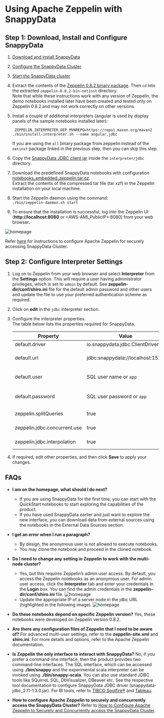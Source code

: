 <a id="howto-zeppelin"></a>
# Using Apache Zeppelin with SnappyData


## Step 1: Download, Install and Configure SnappyData

1. [Download and install SnappyData](../install/index.md)

2. [Configure the SnappyData Cluster](../configuring_cluster/configuring_cluster.md)

3. [Start the SnappyData cluster](start_snappy_cluster.md)

4. Extract the contents of the [Zeppelin 0.8.2 binary package](http://archive.apache.org/dist/zeppelin/zeppelin-0.8.2/zeppelin-0.8.2-bin-netinst.tgz).
   Then `cd` into the extracted `zeppelin-0.8.2-bin-netinst` directory.</br>
   Note that while these instructions work with any version of Zeppelin, the demo notebooks installed later
   have been created and tested only on Zeppelin 0.8.2 and may not work correctly on other versions.

5. Install a couple of additional interpreters (angular is used by display panels of the sample notebooks installed later): </br>

        ZEPPELIN_INTERPRETER_DEP_MVNREPO=https://repo1.maven.org/maven2 ./bin/install-interpreter.sh --name angular,jdbc

   If you are using the `all` binary package from zeppelin instead of the `netinst` package linked in the previous step,
   then you can skip this step.

6. Copy the [SnappyData JDBC client jar](https://github.com/TIBCOSoftware/snappydata/releases/download/v1.3.0/snappydata-jdbc_2.11-1.3.0.jar)
   inside the `interpreter/jdbc` directory.

7. Download the predefined SnappyData notebooks with configuration [notebooks\_embedded\_zeppelin.tar.gz](https://github.com/TIBCOSoftware/snappy-zeppelin-interpreter/blob/master/examples/notebook/notebooks_embedded_zeppelin.tar.gz). </br>
   Extract the contents of the compressed tar file (tar xzf) in the Zeppelin installation on your local machine.

8. Start the Zeppelin daemon using the command: </br> `./bin/zeppelin-daemon.sh start`

9. To ensure that the installation is successful, log into the Zeppelin UI (**http://localhost:8080** or <AWS-AMI\_PublicIP>:8080) from your web browser.

![homepage](../Images/zeppelin.png)

Refer [here](concurrent_apache_zeppelin_access_to_secure_snappydata.md) for instructions to configure Apache Zeppelin for securely accessing SnappyData Cluster.


## Step 2: Configure Interpreter Settings

1. Log on to Zeppelin from your web browser and select **Interpreter** from the **Settings** option.
   This will require a user having administrator privileges, which is set to `admin` by default.
   See **zeppelin-dir/conf/shiro.ini** file for the default admin password and other users and
   update the file to use your preferred authentication scheme as required.

2. Click on **edit** in the `jdbc` interpreter section.

3. Configure the interpreter properties. </br>The table below lists the properties required for SnappyData.

   | Property    | Value | Description |
   |-------------|-------|-------------|
   |default.driver               |io.snappydata.jdbc.ClientDriver  |Specify the JDBC driver for SnappyData |
   |default.url                  |jdbc:snappydata://localhost:1527 |Specify the JDBC URL for SnappyData cluster in the format `jdbc:snappydata://<locator_hostname>:1527` |
   |default.user                 |SQL user name or `app`           |If security is enabled in the SnappyData cluster, then the configured user name else `app` |
   |default.password             |SQL user password or `app`       |If security is enabled in the SnappyData cluster, then the password of the user else can be anything |
   |zeppelin.splitQueries        |true                             |Each query in a paragraph is executed apart and returns the result |
   |zeppelin.jdbc.concurrent.use |true                             |Specify the Zeppelin scheduler to be used. </br>Select **True** for Fair and **False** for FIFO |
   |zeppelin.jdbc.interpolation  |true                             |If interpolation of `ZeppelinContext` objects into the paragraph text is allowed |

4. If required, edit other properties, and then click **Save** to apply your changes.</br>


## FAQs

* **I am on the homepage, what should I do next?**
    *	If you are using SnappyData for the first time, you can start with the QuickStart notebooks to start exploring the capabilities of the product.
    *	If you have used SnappyData earlier and just want to explore the new interface, you can download data from external sources using the notebooks in the External Data Sources section.

* **I get an error when I run a paragraph?**
    *	By design, the anonymous user is not allowed to execute notebooks.
    *	You may clone the notebook and proceed in the cloned notebook.

* **Do I need to change any setting in Zeppelin to work with the multi-node cluster?**
    *	Yes, but this requires Zeppelin’s admin user access. By default, you access the Zeppelin notebooks as an anonymous user. For admin user access, click the **Interpreter** tab and enter your credentials in the **Login** box. You can find the admin credentials in the **zeppelin-dir/conf/shiro.ini** file.
    ![homepage](../Images/zeppelin_3.png)
    *	Update the appropriate IP of a server node in the jdbc URL (highlighted in the following image).
    ![homepage](../Images/zeppelin_2.png)

* **Do these notebooks depend on specific Zeppelin version?**
    Yes, these notebooks were developed on Zeppelin version 0.8.2.

* **Are there any configuration files of Zeppelin that I need to be aware of?**
    For advanced multi-user settings, refer to the **zeppelin-site.xml** and **shiro.ini**. For more details and options,  refer to the Apache Zeppelin documentation.

* **Is Zeppelin the only interface to interact with SnappyData?**
    No, if you prefer a command-line interface, then the product provides two command-line interfaces. The SQL interface, which can be accessed using **./bin/snappy** and the experimental scala interpreter can be invoked using **./bin/snappy-scala**.
    You can also use standard JDBC tools like SQuirreL SQL, DbVisualizer, DBeaver etc.
    See the respective tool documentation to configure SnappyData JDBC driver (snappydata-jdbc_2.11-1.3.0.jar).
    For BI tools, refer to [TIBCO Spotfire®](connecttibcospotfire.md) and [Tableau](tableauconnect.md).

* **How to configure Apache Zeppelin to securely and concurrently access the SnappyData Cluster?**
    Refer to [How to Configure Apache Zeppelin to Securely and Concurrently access the SnappyData Cluster](concurrent_apache_zeppelin_access_to_secure_snappydata.md).
